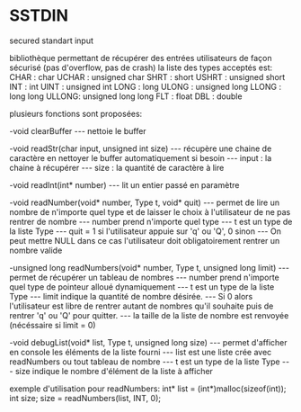 SSTDIN
======

secured standart input


bibliothèque permettant de récupérer des entrées utilisateurs de façon sécurisé (pas d'overflow, pas de crash)
la liste des types acceptés est:
CHAR  : char
UCHAR : unsigned char
SHRT  : short
USHRT : unsigned short
INT   : int
UINT  : unsigned int
LONG  : long
ULONG : unsigned long
LLONG : long long
ULLONG: unsigned long long
FLT   : float
DBL   : double

plusieurs fonctions sont proposées:

-void clearBuffer
--- nettoie le buffer

-void readStr(char input, unsigned int size)
--- récupère une chaine de caractère en nettoyer le buffer automatiquement si besoin
--- input : la chaine à récupérer
--- size : la quantité de caractère à lire

-void readInt(int* number) 
--- lit un entier passé en paramètre

-void readNumber(void* number, Type t, void* quit) 
--- permet de lire un nombre de n'importe quel type et de laisser le choix à l'utilisateur de ne pas rentrer de nombre
--- number prend n'importe quel type
--- t est un type de la liste Type
--- quit = 1 si l'utilisateur appuie sur 'q' ou 'Q', 0 sinon
--- On peut mettre NULL dans ce cas l'utilisateur doit obligatoirement rentrer un nombre valide

-unsigned long readNumbers(void* number, Type t, unsigned long limit)
--- permet de récupérer un tableau de nombres 
--- number prend n'importe quel type de pointeur alloué dynamiquement
--- t est un type de la liste Type
--- limit indique la quantité de nombre désirée. 
--- Si 0 alors l'utilisateur est libre de rentrer autant de nombres qu'il souhaite puis de rentrer 'q' ou 'Q' pour quitter.
--- la taille de la liste de nombre est renvoyée (nécéssaire si limit = 0)

-void debugList(void* list, Type t, unsigned long size)
--- permet d'afficher en console les éléments de la liste fourni
--- list est une liste crée avec readNumbers ou tout tableau  de nombre
--- t est un type de la liste Type
--- size indique le nombre d'élément de la liste à afficher

exemple d'utilisation pour readNumbers:
int* list = (int*)malloc(sizeof(int));
int size;
size = readNumbers(list, INT, 0);
